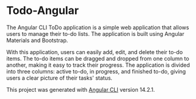 # Todo-Angular

The Angular CLI ToDo application is a simple web application that allows users to manage their to-do lists. The application is built using Angular Materials and Bootstrap.

With this application, users can easily add, edit, and delete their to-do items. The to-do items can be dragged and dropped from one column to another, making it easy to track their progress. The application is divided into three columns: active to-do, in progress, and finished to-do, giving users a clear picture of their tasks' status.

This project was generated with [Angular CLI](https://github.com/angular/angular-cli) version 14.2.1.

